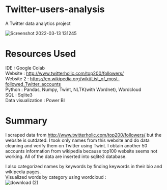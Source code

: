 # Twitter-users-analysis
A Twitter data analytics project 

![Screenshot 2022-03-13 131245](https://user-images.githubusercontent.com/77558802/158046098-99873a2c-d37b-4546-a2ca-d5f015b4152d.png)


# Resources Used
IDE : Google Colab <br />
Website : http://www.twitterholic.com/top200/followers/ <br />
Website 2 : https://en.wikipedia.org/wiki/List_of_most-followed_Twitter_accounts <br />
Python : Pandas, Numpy, Twint, NLTK(with Wordnet), Wordcloud <br />
SQL : Sqlite3<br />
Data visualization : Power BI

# Summary
I scraped data from http://www.twitterholic.com/top200/followers/ but the website is outdated. I took only names from this website and do data cleaning and verify them on Twitter using Twint. I obtain another 50 accounts information from wikipedia because top100 website seems not working. All of the data are inserted into sqlite3 database.<br />

I also categorized names by keywords by finding keywords in their bio and wikipedia pages. <br />
Visualized words by category using wordcloud : <br />
![download (2)](https://user-images.githubusercontent.com/77558802/154855092-146a0b77-f5e4-4442-9d30-83926f888981.png)
